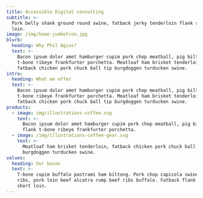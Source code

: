 ```yaml
---
title: Accessible Digital consulting
subtitle: >-
  Pork belly shank ground round swine, fatback jerky tenderloin flank short
  loin.
image: /img/home-jumbotron.jpg
blurb:
  heading: Why Phil Agius?
  text: >-
    Bacon ipsum dolor amet hamburger cupim pork chop meatball, pig biltong flank
    t-bone ribeye frankfurter porchetta. Meatloaf ham brisket tenderloin,
    fatback chicken pork chuck ball tip burgdoggen turducken swine.
intro:
  heading: What we offer
  text: >-
    Bacon ipsum dolor amet hamburger cupim pork chop meatball, pig biltong flank
    t-bone ribeye frankfurter porchetta. Meatloaf ham brisket tenderloin,
    fatback chicken pork chuck ball tip burgdoggen turducken swine.
products:
  - image: img/illustrations-coffee.svg
    text: >-
      Bacon ipsum dolor amet hamburger cupim pork chop meatball, pig biltong
      flank t-bone ribeye frankfurter porchetta.
  - image: /img/illustrations-coffee-gear.svg
    text: >-
      Meatloaf ham brisket tenderloin, fatback chicken pork chuck ball tip
      burgdoggen turducken swine.
values:
  heading: Our bacon
  text: >-
    T-bone cupim buffalo pastrami ham biltong. Pork chop capicola swine short
    ribs, pork loin beef alcatra rump beef ribs buffalo. Fatback flank tail
    short loin.
---
```


